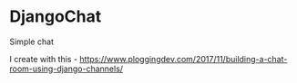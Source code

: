 # DjangoChat
Simple chat

I create with this - https://www.ploggingdev.com/2017/11/building-a-chat-room-using-django-channels/
